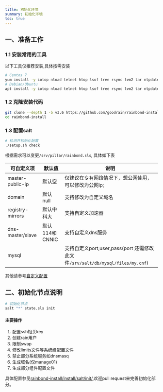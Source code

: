 ```yaml
--- 
title: 初始化环境
summary: 初始化环境
toc: true 
---
```


## 一、准备工作


### 1.1 安装常用的工具

以下工具仅推荐安装,具体按需安装

```bash
# Centos 7
yum install -y iotop nload telnet htop lsof tree rsync lvm2 tar ntpdate wget net-tools git pwgen perl bind-utils dstat iproute bash-completion 
# Debian/Ubuntu
apt install -y iotop nload telnet htop lsof tree rsync lvm2 tar ntpdate wget net-tools git pwgen uuid-runtime iproute2 systemd dnsutils python-pip apt-transport-https 
```

### 1.2 克隆安装代码

```bash
git clone --depth 1 -b v3.6 https://github.com/goodrain/rainbond-install.git
cd rainbond-install
```

### 1.3 配置salt

```bash
# 检测并初始化配置
./setup.sh check
```

根据需求可以变更`/srv/pillar/rainbond.sls`, 具体如下表

| 可自定义项 | 默认值 | 说明   |
| ------ | -------- | ----- | 
|master-public-ip|默认空|仅建议在专有网络情况下，想公网使用，可以修改为公网ip;|
|domain|默认null|支持修改为自定义域名|
|registry-mirrors|默认中科大|支持自定义加速器|
|dns-master/slave|默认114和CNNIC|支持自定义dns服务|
|mysql||支持自定义port,user,pass(port 还需修改此文件`/srv/salt/db/mysql/files/my.cnf`)|

其他请参考[自定义配置](https://www.rainbond.com/docs/stable/operation-manual/setup/custom-config.html)

## 二、初始化节点说明

```bash
# 初始化节点
salt "*" state.sls init
```

#### 主要操作

1. 配置ssh相关key
2. 创建rain用户
3. 限制swap
4. 修改limits文件等系统级配置文件
5. 禁止部分系统服务如dnsmasq
6. 生成域名(仅manage01)
7. 生成部分组件配置文件

具体配置参见[rainbond-install/install/salt/init/](https://github.com/goodrain/rainbond-install/tree/v3.6/install/salt/init),欢迎pull request来完善初始化部分。
